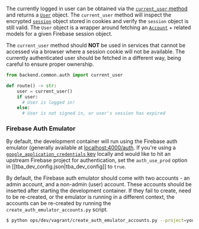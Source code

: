 The currently logged in user can be obtained via the [`current_user` method](https://github.com/the-blue-alliance/the-blue-alliance/blob/py3/src/backend/common/auth.py) and returns a [`User`](https://github.com/the-blue-alliance/the-blue-alliance/blob/py3/src/backend/common/models/user.py) object. The `current_user` method will inspect the encrypted [`session`](https://flask.palletsprojects.com/en/1.1.x/api/#sessions) object stored in cookies and verify the `session` object is still valid. The `User` object is a wrapper around fetching an [`Account`](https://github.com/the-blue-alliance/the-blue-alliance/blob/py3/src/backend/common/auth.py) + related models for a given Firebase session object.

The `current_user` method should **NOT** be used in services that cannot be accessed via a browser where a session cookie will not be available. The currently authenticated user should be fetched in a different way, being careful to ensure proper ownership.

```python
from backend.common.auth import current_user

def route() -> str:
    user = current_user()
    if user:
      # User is logged in!
    else:
      # User is not signed in, or user's session has expired
```

### Firebase Auth Emulator

By default, the development container will run using the Firebase auth emulator (generally available at [localhost:4000/auth](http://localhost:4000/auth). If you're using a [`google_application_credentials` key](https://github.com/the-blue-alliance/the-blue-alliance/wiki/GAE-Firebase-Setup#setup-google-service-account-keys) locally and would like to hit an upstream Firebase project for authentication, set the `auth_use_prod` option in [[tba_dev_config.json|tba_dev_config]] to `true`.

By default, the Firebase auth emulator should come with two accounts - an admin account, and a non-admin (user) account. These accounts should be inserted after starting the development container. If they fail to create, need to be re-created, or the emulator is running in a different context, the accounts can be re-created by running the `create_auth_emulator_accounts.py` script.

```bash
$ python ops/dev/vagrant/create_auth_emulator_accounts.py --project=your-project-id
```
